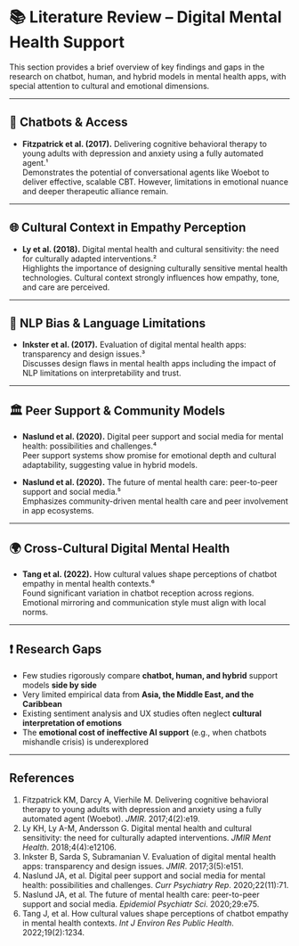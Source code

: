 # 📚 Literature Review – Digital Mental Health Support

This section provides a brief overview of key findings and gaps in the research
on chatbot, human, and hybrid models in mental health apps, with special
attention to cultural and emotional dimensions.

---

## 🤖 Chatbots & Access

- **Fitzpatrick et al. (2017).** Delivering cognitive behavioral therapy to
  young adults with depression and anxiety using a fully automated agent.¹  
  Demonstrates the potential of conversational agents like Woebot to deliver
  effective, scalable CBT. However, limitations in emotional nuance and deeper
  therapeutic alliance remain.

---

## 🌐 Cultural Context in Empathy Perception

- **Ly et al. (2018).** Digital mental health and cultural sensitivity: the
  need for culturally adapted interventions.²  
  Highlights the importance of designing culturally sensitive mental health
  technologies. Cultural context strongly influences how empathy, tone, and care
  are perceived.

---

## 🧠 NLP Bias & Language Limitations

- **Inkster et al. (2017).** Evaluation of digital mental health apps:
  transparency and design issues.³  
  Discusses design flaws in mental health apps including the impact of NLP
  limitations on interpretability and trust.

---

## 🏛️ Peer Support & Community Models

- **Naslund et al. (2020).** Digital peer support and social media for mental
  health: possibilities and challenges.⁴  
  Peer support systems show promise for emotional depth and cultural
  adaptability, suggesting value in hybrid models.

- **Naslund et al. (2020).** The future of mental health care: peer-to-peer
  support and social media.⁵  
  Emphasizes community-driven mental health care and peer involvement in app
  ecosystems.

---

## 🌍 Cross-Cultural Digital Mental Health

- **Tang et al. (2022).** How cultural values shape perceptions of chatbot
  empathy in mental health contexts.⁶  
  Found significant variation in chatbot reception across regions. Emotional
  mirroring and communication style must align with local norms.

---

## ❗ Research Gaps

- Few studies rigorously compare **chatbot, human, and hybrid** support models
  **side by side**  
- Very limited empirical data from **Asia, the Middle East, and the Caribbean**
- Existing sentiment analysis and UX studies often neglect **cultural
  interpretation of emotions**  
- The **emotional cost of ineffective AI support** (e.g., when chatbots
  mishandle crisis) is underexplored

---

## References

1. Fitzpatrick KM, Darcy A, Vierhile M. Delivering cognitive behavioral therapy
   to young adults with depression and anxiety using a fully automated agent
   (Woebot). *JMIR*. 2017;4(2):e19.  
2. Ly KH, Ly A-M, Andersson G. Digital mental health and cultural sensitivity:
   the need for culturally adapted interventions. *JMIR Ment Health*.
   2018;4(4):e12106.  
3. Inkster B, Sarda S, Subramanian V. Evaluation of digital mental health apps:
   transparency and design issues. *JMIR*. 2017;3(5):e151.  
4. Naslund JA, et al. Digital peer support and social media for mental health:
   possibilities and challenges. *Curr Psychiatry Rep*. 2020;22(11):71.  
5. Naslund JA, et al. The future of mental health care: peer-to-peer support and
   social media. *Epidemiol Psychiatr Sci*. 2020;29:e75.  
6. Tang J, et al. How cultural values shape perceptions of chatbot empathy in
   mental health contexts. *Int J Environ Res Public Health*. 2022;19(2):1234.
